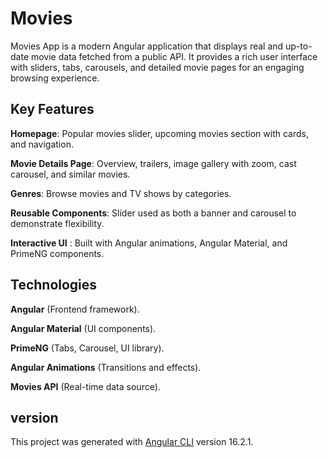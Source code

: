 # Movies

Movies App is a modern Angular application that displays real and up-to-date movie data fetched from a public API. It provides a rich user interface with sliders, tabs, carousels, and detailed movie pages for an engaging browsing experience.


## Key Features

**Homepage**: Popular movies slider, upcoming movies section with cards, and navigation.

**Movie Details Page**: Overview, trailers, image gallery with zoom, cast carousel, and similar movies.

**Genres**: Browse movies and TV shows by categories.

**Reusable Components**: Slider used as both a banner and carousel to demonstrate flexibility.

**Interactive UI** : Built with Angular animations, Angular Material, and PrimeNG components.

## Technologies

**Angular** (Frontend framework).

**Angular Material** (UI components).

**PrimeNG** (Tabs, Carousel, UI library).

**Angular Animations** (Transitions and effects).

**Movies API** (Real-time data source).


## version

This project was generated with [Angular CLI](https://github.com/angular/angular-cli) version 16.2.1.
